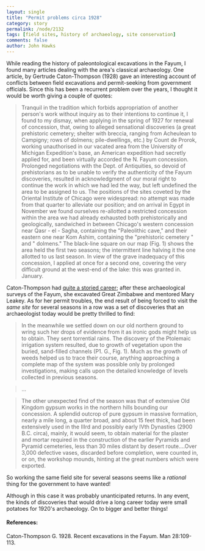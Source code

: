 ```yaml
---
layout: single 
title: "Permit problems circa 1928" 
category: story
permalink: /node/2132
tags: [field sites, history of archaeology, site conservation] 
comments: false 
author: John Hawks 
---
```


While reading the history of paleontological excavations in the Fayum, I found many articles dealing with the area's classical archaeology. One article, by Gertrude Caton-Thompson (1928) gave an interesting account of conflicts between field excavations and permit-seeking from government officials. Since this has been a recurrent problem over the years, I thought it would be worth giving a couple of quotes: 

<blockquote>Tranquil in the tradition which forbids appropriation of another person's work without inquiry as to their intentions to continue it, I found to my dismay, when applying in the spring of 1927 for renewal of concession, that, owing to alleged sensational discoveries (a great prehistoric cemetery; shelter with breccia, ranging from Acheulean to Campigny; rows of dolmens; pile-dwellings, etc.) by Count de Prorok, working unauthorised in our vacated area from the University of Michigan Expedition's base, an American expedition had secretly applied for, and been virtually accorded the N. Fayum concession. Prolonged negotiations with the Dept. of Antiquities, so devoid of prehistorians as to be unable to verify the authenticity of the Fayum discoveries, resulted in acknowledgment of our moral right to continue the work in which we had led the way, but left undefined the area to be assigned to us. The positions of the sites coveted by the Oriental Institute of Chicago were widespread: no attempt was made from that quarter to alleviate our position; and on arrival in Egypt in November we found ourselves re-allotted a restricted concession within the area we had already exhausted both prehistorically and geologically, sandwiched in between Chicago's western concession near Qasr - el - Sagha, containing the "Paleolithic cave," and their eastern one near Kom Ashim, containing the "prehistoric cemetery " and " dolmens." The black-line square on our map (Fig. 1) shows the area held the first two seasons; the intermittent line halving it the one allotted to us last season. In view of the grave inadequacy of this concession, I applied at once for a second one, covering the very difficult ground at the west-end of the lake: this was granted in. January.</blockquote>

Caton-Thompson had <a href="http://en.wikipedia.org/wiki/Gertrude_CatonThompson">quite a storied career</a>; after these archaeological surveys of the Fayum, she excavated Great Zimbabwe and mentored Mary Leakey. As for her permit troubles, the end result of being forced to visit the <I>same site</i> for several seasons in a row was a set of discoveries that an archaeologist today would be pretty thrilled to find: 

<blockquote>In the meanwhile we settled down on our old northern ground to wring such her drops of evidence from it as ironic gods might help us to obtain. They sent torrential rains. The discovery of the Ptolemaic irrigation system resulted, due to growth of vegetation upon the buried, sand-filled channels (P1. G., Fig. 1). Much as the growth of weeds helped us to trace their course, anything approaching a complete map of the system was possible only by prolonged investigations, making calls upon the detailed knowledge of levels collected in previous seasons. </blockquote>

<blockquote>...</blockquote>

<blockquote>The other unexpected find of the season was that of extensive Old Kingdom gypsum works in the northern hills bounding our concession. A splendid outcrop of pure gypsum in massive formation, nearly a mile long, a quarter broad, and about 15 feet thick, had been extensively used in the IIIrd and possibly early IVth Dynasties (2900 B.C. circa), mainly, it would seem, to obtain material for the plaster and mortar required in the construction of the earlier Pyramids and Pyramid cemeteries, less than 30 miles distant by desert route....Over 3,000 defective vases, discarded before completion, were counted in, or on, the workshop mounds, hinting at the great numbers which were exported.</blockquote>

So working the same field site for several seasons seems like a <I>rational</i> thing for the government to have wanted!

Although in this case it was probably unanticipated returns. In any event, the kinds of discoveries that would drive a long career today were small potatoes for 1920's archaeology. On to bigger and better things!

<h4>References:</h4>

<p class="cite">Caton-Thompson G. 1928. Recent excavations in the Fayum. Man 28:109-113.</p>



